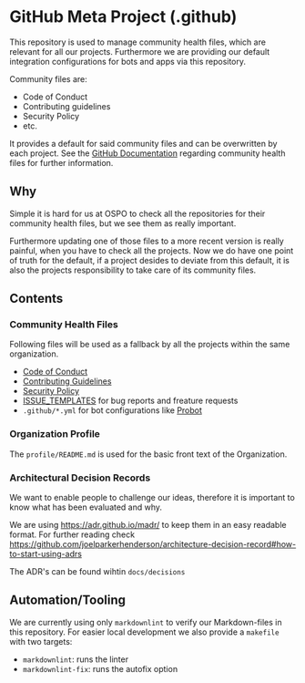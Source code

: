 # GitHub Meta Project (.github)

This repository is used to manage community health files, which are relevant for all our projects.
Furthermore we are providing our default integration configurations for bots and apps via this repository.

Community files are:

- Code of Conduct
- Contributing guidelines
- Security Policy
- etc.

It provides a default for said community files and can be overwritten by each project. See the [GitHub Documentation](https://docs.github.com/en/communities/setting-up-your-project-for-healthy-contributions/creating-a-default-community-health-file) regarding community health files for further information.

## Why

Simple it is hard for us at OSPO to check all the repositories for their community health files, but we see them as really important.

Furthermore updating one of those files to a more recent version is really painful, when you have to check all the projects.
Now we do have one point of truth for the default, if a project desides to deviate from this default, it is also the projects responsibility to take care of its community files.

## Contents

### Community Health Files

Following files will be used as a fallback by all the projects within the same organization.

- [Code of Conduct](CODE_OF_CONDUCT.md)
- [Contributing Guidelines](CONTRIBUTING.md)
- [Security Policy](SECURITY.md)
- [ISSUE_TEMPLATES](ISSUE_TEMPLATES/) for bug reports and freature requests
- `.github/*.yml` for bot configurations like [Probot](https://probot.github.io/docs/best-practices/#store-configuration-in-the-repository)

### Organization Profile

The `profile/README.md` is used for the basic front text of the Organization.

### Architectural Decision Records

We want to enable people to challenge our ideas, therefore it is important to know what has been evaluated and why.

We are using <https://adr.github.io/madr/> to keep them in an easy readable format.
For further reading check <https://github.com/joelparkerhenderson/architecture-decision-record#how-to-start-using-adrs>

The ADR's can be found wihtin `docs/decisions`

## Automation/Tooling

We are currently using only `markdownlint` to verify our Markdown-files in this repository.
For easier local development we also provide a `makefile` with two targets:

- `markdownlint`: runs the linter
- `markdownlint-fix`: runs the autofix option

